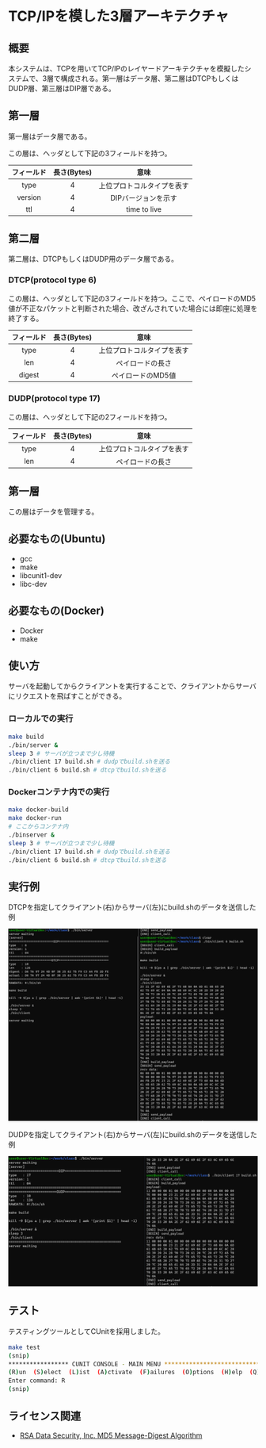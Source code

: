 # TCP/IPを模した3層アーキテクチャ
## 概要
本システムは、TCPを用いてTCP/IPのレイヤードアーキテクチャを模擬したシステムで、3層で構成される。第一層はデータ層、第二層はDTCPもしくはDUDP層、第三層はDIP層である。

## 第一層
第一層はデータ層である。

この層は、ヘッダとして下記の3フィールドを持つ。

|フィールド|長さ(Bytes)|意味|
|:-:|:-:|:-:|
|type|4|上位プロトコルタイプを表す|
|version|4|DIPバージョンを示す|
|ttl|4|time to live|

## 第二層
第二層は、DTCPもしくはDUDP用のデータ層である。

### DTCP(protocol type 6)
この層は、ヘッダとして下記の3フィールドを持つ。ここで、ペイロードのMD5値が不正なパケットと判断された場合、改ざんされていた場合には即座に処理を終了する。

|フィールド|長さ(Bytes)|意味|
|:-:|:-:|:-:|
|type|4|上位プロトコルタイプを表す|
|len|4|ペイロードの長さ|
|digest|4|ペイロードのMD5値|

### DUDP(protocol type 17)
この層は、ヘッダとして下記の2フィールドを持つ。

|フィールド|長さ(Bytes)|意味|
|:-:|:-:|:-:|
|type|4|上位プロトコルタイプを表す|
|len|4|ペイロードの長さ|

## 第一層
この層はデータを管理する。

## 必要なもの(Ubuntu)
 - gcc
 - make
 - libcunit1-dev
 - libc-dev

## 必要なもの(Docker)
 - Docker
 - make

## 使い方
サーバを起動してからクライアントを実行することで、クライアントからサーバにリクエストを飛ばすことができる。

### ローカルでの実行
```bash
make build
./bin/server &
sleep 3 # サーバが立つまで少し待機
./bin/client 17 build.sh # dudpでbuild.shを送る
./bin/client 6 build.sh # dtcpでbuild.shを送る
```

### Dockerコンテナ内での実行
```bash
make docker-build
make docker-run
# ここからコンテナ内
./binserver &
sleep 3 # サーバが立つまで少し待機
./bin/client 17 build.sh # dudpでbuild.shを送る
./bin/client 6 build.sh # dtcpでbuild.shを送る
```

## 実行例
DTCPを指定してクライアント(右)からサーバ(左)にbuild.shのデータを送信した例

![dtcp](./assets/tcp.PNG)

DUDPを指定してクライアント(右)からサーバ(左)にbuild.shのデータを送信した例

![dudp](./assets/udp.PNG)

## テスト
テスティングツールとしてCUnitを採用しました。

```bash
make test
(snip)
***************** CUNIT CONSOLE - MAIN MENU ******************************
(R)un  (S)elect  (L)ist  (A)ctivate  (F)ailures  (O)ptions  (H)elp  (Q)uit
Enter command: R
(snip)
```

## ライセンス関連
 - [RSA Data Security, Inc. MD5 Message-Digest Algorithm](https://tools.ietf.org/html/rfc1321)
